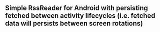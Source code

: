 ## Simple RssReader for Android with persisting fetched between activity lifecycles (i.e. fetched data will persists between screen rotations)
